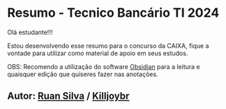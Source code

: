 # Resumo - Tecnico Bancário TI 2024

Olá estudante!!!
 
 Estou desenvolvendo esse resumo para o concurso da CAIXA, fique a vontade para utilizar como material de apoio em seus estudos.

OBS: Recomendo a utilização do software [Obsidian](https://obsidian.md/) para a leitura e quaisquer edição que quiseres fazer nas anotações.

## Autor: [Ruan Silva](https://www.linkedin.com/in/ruandavid/) / [Killjoybr](https://github.com/killjoybr)